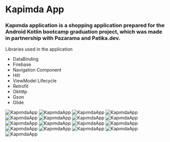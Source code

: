 # Kapimda App

### Kapımda application is a shopping application prepared for the Android Kotlin bootcamp graduation project, which was made in partnership with Pazarama and Patika.dev.


Libraries used in the application

 - DataBinding
 - Firebase
 - Navigation Component
 - Hilt
 - ViewModel Lifecycle
 - Retrofit
 - Okhttp
 - Gson
 - Glide



![KapımdaApp](https://github.com/berkedursunoglu/Kapimda/blob/master/appimages/1.jpg?raw=true)
![KapımdaApp](https://github.com/berkedursunoglu/Kapimda/blob/master/appimages/2.jpg?raw=true)
![KapımdaApp](https://github.com/berkedursunoglu/Kapimda/blob/master/appimages/3.jpg?raw=true)
![KapımdaApp](https://github.com/berkedursunoglu/Kapimda/blob/master/appimages/4.jpg?raw=true)
![KapımdaApp](https://github.com/berkedursunoglu/Kapimda/blob/master/appimages/5.jpg?raw=true)
![KapımdaApp](https://github.com/berkedursunoglu/Kapimda/blob/master/appimages/6.jpg?raw=true)
![KapımdaApp](https://github.com/berkedursunoglu/Kapimda/blob/master/appimages/7.jpg?raw=true)
![KapımdaApp](https://github.com/berkedursunoglu/Kapimda/blob/master/appimages/8.jpg?raw=true)
![KapımdaApp](https://github.com/berkedursunoglu/Kapimda/blob/master/appimages/9.jpg?raw=true)
![KapımdaApp](https://github.com/berkedursunoglu/Kapimda/blob/master/appimages/10.jpg?raw=true)
![KapımdaApp](https://github.com/berkedursunoglu/Kapimda/blob/master/appimages/11.jpg?raw=true)
![KapımdaApp](https://github.com/berkedursunoglu/Kapimda/blob/master/appimages/12.jpg?raw=true)
![KapımdaApp](https://github.com/berkedursunoglu/Kapimda/blob/master/appimages/13.jpg?raw=true)
![KapımdaApp](https://github.com/berkedursunoglu/Kapimda/blob/master/appimages/14.jpg?raw=true)
![KapımdaApp](https://github.com/berkedursunoglu/Kapimda/blob/master/appimages/15.jpg?raw=true)
![KapımdaApp](https://github.com/berkedursunoglu/Kapimda/blob/master/appimages/16.jpg?raw=true)
![KapımdaApp](https://github.com/berkedursunoglu/Kapimda/blob/master/appimages/17.jpg?raw=true)
